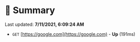 # 📖 Summary
Last updated: **7/11/2021, 6:09:24 AM**

- `GET` [https://google.com](https://google.com) - **Up** (191ms)
